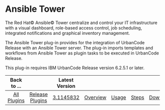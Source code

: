 
Ansible Tower
=============

The Red Hat© Ansible© Tower centralize and control your IT infrastructure with a visual dashboard, role-based access
control, job scheduling, integrated notifications and graphical inventory management.

The Ansible Tower plug-in
provides for the integration of UrbanCode Release with an Ansible Tower server. The plug-in imports templates and
workflows from Ansible Tower as plugin tasks to be executed in UrbanCode Release.

This plug-in requires IBM UrbanCode
Release version 6.2.5.1 or later.


|Back to ...||Latest Version|||||
| :---: | :---: | :---: | :---: | :---: | :---: | :---: |
|[All Plugins](../../index.md)|[Release Plugins](../README.md)|[3.1145832](https://raw.githubusercontent.com/UrbanCode/IBM-UCR-PLUGINS/main/files/ucr-plugin-ansible/ucr-plugin-ansible-tower-3.1145832.zip)|[Overview](overview.md)|[Usage](usage.md)|[Steps](steps.md)|[Downloads](downloads.md)|
